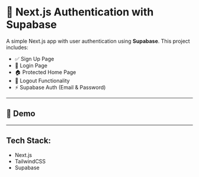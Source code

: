 # 🔐 Next.js Authentication with Supabase


A simple Next.js app with user authentication using **Supabase**. This project includes:

- ✅ Sign Up Page  
- 🔑 Login Page  
- 🏠 Protected Home Page  
- 🚪 Logout Functionality  
- ⚡ Supabase Auth (Email & Password)

---

## 🚀 Demo

> 

---

## Tech Stack:

- Next.js
- TailwindCSS
- Supabase



